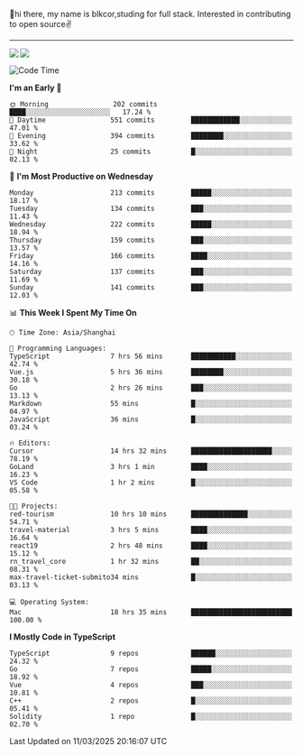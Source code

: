 👋hi there, my name is blkcor,studing for full stack.
Interested in contributing to open source✌️

<hr/>

![](https://github-readme-stats.vercel.app/api?username=blkcor)
<a href="https://github.com/blkcor/github-readme-stats">
    <img align="left" src="https://github-readme-stats.vercel.app/api/top-langs/?username=blkcor&hide=jupyter%20notebook,shaderlab,tex,c%23&langs_count=9" />
</a>


<!--START_SECTION:waka-->
![Code Time](http://img.shields.io/badge/Code%20Time-1%2C856%20hrs%2050%20mins-blue)

**I'm an Early 🐤** 

```text
🌞 Morning                202 commits         ████░░░░░░░░░░░░░░░░░░░░░   17.24 % 
🌆 Daytime                551 commits         ████████████░░░░░░░░░░░░░   47.01 % 
🌃 Evening                394 commits         ████████░░░░░░░░░░░░░░░░░   33.62 % 
🌙 Night                  25 commits          █░░░░░░░░░░░░░░░░░░░░░░░░   02.13 % 
```
📅 **I'm Most Productive on Wednesday** 

```text
Monday                   213 commits         █████░░░░░░░░░░░░░░░░░░░░   18.17 % 
Tuesday                  134 commits         ███░░░░░░░░░░░░░░░░░░░░░░   11.43 % 
Wednesday                222 commits         █████░░░░░░░░░░░░░░░░░░░░   18.94 % 
Thursday                 159 commits         ███░░░░░░░░░░░░░░░░░░░░░░   13.57 % 
Friday                   166 commits         ████░░░░░░░░░░░░░░░░░░░░░   14.16 % 
Saturday                 137 commits         ███░░░░░░░░░░░░░░░░░░░░░░   11.69 % 
Sunday                   141 commits         ███░░░░░░░░░░░░░░░░░░░░░░   12.03 % 
```


📊 **This Week I Spent My Time On** 

```text
🕑︎ Time Zone: Asia/Shanghai

💬 Programming Languages: 
TypeScript               7 hrs 56 mins       ███████████░░░░░░░░░░░░░░   42.74 % 
Vue.js                   5 hrs 36 mins       ████████░░░░░░░░░░░░░░░░░   30.18 % 
Go                       2 hrs 26 mins       ███░░░░░░░░░░░░░░░░░░░░░░   13.13 % 
Markdown                 55 mins             █░░░░░░░░░░░░░░░░░░░░░░░░   04.97 % 
JavaScript               36 mins             █░░░░░░░░░░░░░░░░░░░░░░░░   03.24 % 

🔥 Editors: 
Cursor                   14 hrs 32 mins      ████████████████████░░░░░   78.19 % 
GoLand                   3 hrs 1 min         ████░░░░░░░░░░░░░░░░░░░░░   16.23 % 
VS Code                  1 hr 2 mins         █░░░░░░░░░░░░░░░░░░░░░░░░   05.58 % 

🐱‍💻 Projects: 
red-tourism              10 hrs 10 mins      ██████████████░░░░░░░░░░░   54.71 % 
travel-material          3 hrs 5 mins        ████░░░░░░░░░░░░░░░░░░░░░   16.64 % 
react19                  2 hrs 48 mins       ████░░░░░░░░░░░░░░░░░░░░░   15.12 % 
rn_travel_core           1 hr 32 mins        ██░░░░░░░░░░░░░░░░░░░░░░░   08.31 % 
max-travel-ticket-submito34 mins             █░░░░░░░░░░░░░░░░░░░░░░░░   03.13 % 

💻 Operating System: 
Mac                      18 hrs 35 mins      █████████████████████████   100.00 % 
```

**I Mostly Code in TypeScript** 

```text
TypeScript               9 repos             ██████░░░░░░░░░░░░░░░░░░░   24.32 % 
Go                       7 repos             █████░░░░░░░░░░░░░░░░░░░░   18.92 % 
Vue                      4 repos             ███░░░░░░░░░░░░░░░░░░░░░░   10.81 % 
C++                      2 repos             █░░░░░░░░░░░░░░░░░░░░░░░░   05.41 % 
Solidity                 1 repo              █░░░░░░░░░░░░░░░░░░░░░░░░   02.70 % 
```




 Last Updated on 11/03/2025 20:16:07 UTC
<!--END_SECTION:waka-->



